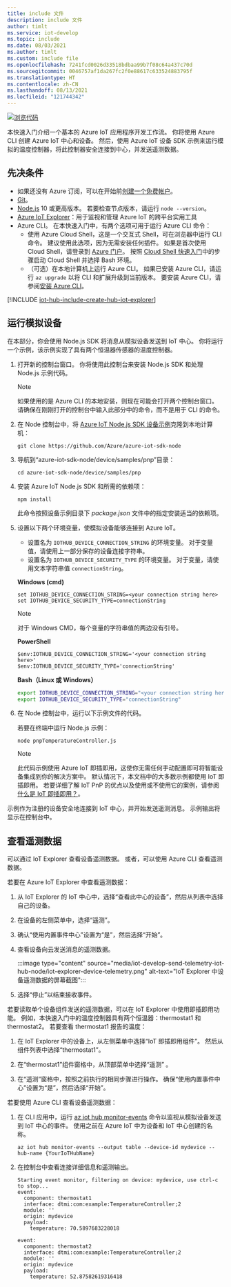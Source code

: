 ```yaml
---
title: include 文件
description: include 文件
author: timlt
ms.service: iot-develop
ms.topic: include
ms.date: 08/03/2021
ms.author: timlt
ms.custom: include file
ms.openlocfilehash: 7241fcd0026d33518bdbaa99b7f08c64a437c70d
ms.sourcegitcommit: 0046757af1da267fc2f0e88617c633524883795f
ms.translationtype: HT
ms.contentlocale: zh-CN
ms.lasthandoff: 08/13/2021
ms.locfileid: "121744342"
---
```

[![浏览代码](../articles/iot-develop/media/common/browse-code.svg)](https://github.com/Azure/azure-iot-sdk-node/tree/master/device/samples/pnp)

本快速入门介绍一个基本的 Azure IoT 应用程序开发工作流。 你将使用 Azure CLI 创建 Azure IoT 中心和设备。 然后，使用 Azure IoT 设备 SDK 示例来运行模拟的温度控制器，将此控制器安全连接到中心，并发送遥测数据。

## <a name="prerequisites"></a>先决条件
- 如果还没有 Azure 订阅，可以在开始前[创建一个免费帐户](https://azure.microsoft.com/free/?WT.mc_id=A261C142F)。
- [Git](https://git-scm.com/downloads)。
- [Node.js](https://nodejs.org) 10 或更高版本。 若要检查节点版本，请运行 `node --version`。
- [Azure IoT Explorer](https://github.com/Azure/azure-iot-explorer/releases)：用于监视和管理 Azure IoT 的跨平台实用工具 
- Azure CLI。 在本快速入门中，有两个选项可用于运行 Azure CLI 命令：
    - 使用 Azure Cloud Shell，这是一个交互式 Shell，可在浏览器中运行 CLI 命令。 建议使用此选项，因为无需安装任何插件。 如果是首次使用 Cloud Shell，请登录到 [Azure 门户](https://portal.azure.com)。 按照 [Cloud Shell 快速入门](../articles/cloud-shell/quickstart.md)中的步骤启动 Cloud Shell 并选择 Bash 环境。
    - （可选）在本地计算机上运行 Azure CLI。 如果已安装 Azure CLI，请运行 `az upgrade` 以将 CLI 和扩展升级到当前版本。 要安装 Azure CLI，请参阅[安装 Azure CLI]( /cli/azure/install-azure-cli)。

[!INCLUDE [iot-hub-include-create-hub-iot-explorer](iot-hub-include-create-hub-iot-explorer.md)]

## <a name="run-a-simulated-device"></a>运行模拟设备
在本部分，你会使用 Node.js SDK 将消息从模拟设备发送到 IoT 中心。 你将运行一个示例，该示例实现了具有两个恒温器传感器的温度控制器。

1. 打开新的控制台窗口。 你将使用此控制台来安装 Node.js SDK 和处理 Node.js 示例代码。

    > [!NOTE]
    > 如果使用的是 Azure CLI 的本地安装，则现在可能会打开两个控制台窗口。 请确保在刚刚打开的控制台中输入此部分中的命令，而不是用于 CLI 的命令。

1. 在 Node 控制台中，将 [Azure IoT Node.js SDK 设备示例](https://github.com/Azure/azure-iot-sdk-node/tree/master/device/samples)克隆到本地计算机：

    ```console
    git clone https://github.com/Azure/azure-iot-sdk-node
    ```

1. 导航到“azure-iot-sdk-node/device/samples/pnp”目录：

    ```console
    cd azure-iot-sdk-node/device/samples/pnp
    ```

1. 安装 Azure IoT Node.js SDK 和所需的依赖项：

    ```console
    npm install
    ```

    此命令按照设备示例目录下 *package.json* 文件中的指定安装适当的依赖项。

1. 设置以下两个环境变量，使模拟设备能够连接到 Azure IoT。
    * 设置名为 `IOTHUB_DEVICE_CONNECTION_STRING` 的环境变量。 对于变量值，请使用上一部分保存的设备连接字符串。
    * 设置名为 `IOTHUB_DEVICE_SECURITY_TYPE` 的环境变量。 对于变量，请使用文本字符串值 `connectionString`。

    **Windows (cmd)**

    ```console
    set IOTHUB_DEVICE_CONNECTION_STRING=<your connection string here>
    set IOTHUB_DEVICE_SECURITY_TYPE=connectionString
    ```

    > [!NOTE]
    > 对于 Windows CMD，每个变量的字符串值的两边没有引号。

    **PowerShell**

    ```azurepowershell
    $env:IOTHUB_DEVICE_CONNECTION_STRING='<your connection string here>'
    $env:IOTHUB_DEVICE_SECURITY_TYPE='connectionString'
    ```

    **Bash（Linux 或 Windows）**

    ```bash
    export IOTHUB_DEVICE_CONNECTION_STRING="<your connection string here>"
    export IOTHUB_DEVICE_SECURITY_TYPE="connectionString"
    ```
1. 在 Node 控制台中，运行以下示例文件的代码。 

    若要在终端中运行 Node.js 示例：
    ```console
    node pnpTemperatureController.js
    ```
    > [!NOTE]
    > 此代码示例使用 Azure IoT 即插即用，这使你无需任何手动配置即可将智能设备集成到你的解决方案中。  默认情况下，本文档中的大多数示例都使用 IoT 即插即用。 若要详细了解 IoT PnP 的优点以及使用或不使用它的案例，请参阅[什么是 IoT 即插即用？](../articles/iot-develop/overview-iot-plug-and-play.md)。

示例作为注册的设备安全地连接到 IoT 中心，并开始发送遥测消息。 示例输出将显示在控制台中。

## <a name="view-telemetry"></a>查看遥测数据

可以通过 IoT Explorer 查看设备遥测数据。 或者，可以使用 Azure CLI 查看遥测数据。

若要在 Azure IoT Explorer 中查看遥测数据：

1. 从 IoT Explorer 的 IoT 中心中，选择“查看此中心的设备”，然后从列表中选择自己的设备。 
1. 在设备的左侧菜单中，选择“遥测”。
1. 确认“使用内置事件中心”设置为“是”，然后选择“开始”。
1. 查看设备向云发送消息的遥测数据。

    :::image type="content" source="media/iot-develop-send-telemetry-iot-hub-node/iot-explorer-device-telemetry.png" alt-text="IoT Explorer 中设备遥测数据的屏幕截图":::

1. 选择“停止”以结束接收事件。

若要读取单个设备组件发送的遥测数据，可以在 IoT Explorer 中使用即插即用功能。 例如，本快速入门中的温度控制器具有两个恒温器：thermostat1 和 thermostat2。 若要查看 thermostat1 报告的温度： 

1. 在 IoT Explorer 中的设备上，从左侧菜单中选择“IoT 即插即用组件”。 然后从组件列表中选择“thermostat1”。

1. 在“thermostat1”组件窗格中，从顶部菜单中选择“遥测” 。

1. 在“遥测”窗格中，按照之前执行的相同步骤进行操作。 确保“使用内置事件中心”设置为“是”，然后选择“开始”。

若要使用 Azure CLI 查看设备遥测数据：

1. 在 CLI 应用中，运行 [az iot hub monitor-events](/cli/azure/iot/hub#az_iot_hub_monitor_events) 命令以监视从模拟设备发送到 IoT 中心的事件。 使用之前在 Azure IoT 中为设备和 IoT 中心创建的名称。

    ```azurecli
    az iot hub monitor-events --output table --device-id mydevice --hub-name {YourIoTHubName}
    ```

1. 在控制台中查看连接详细信息和遥测输出。

    ```output
    Starting event monitor, filtering on device: mydevice, use ctrl-c to stop...
    event:
      component: thermostat1
      interface: dtmi:com:example:TemperatureController;2
      module: ''
      origin: mydevice
      payload:
        temperature: 70.5897683228018
    
    event:
      component: thermostat2
      interface: dtmi:com:example:TemperatureController;2
      module: ''
      origin: mydevice
      payload:
        temperature: 52.87582619316418
    ```
    
